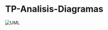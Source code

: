 # TP-Analisis-Diagramas

![UML](https://user-images.githubusercontent.com/83089714/176355781-96b87c6b-fa01-4a44-8fc1-c58e426f75e8.png)
